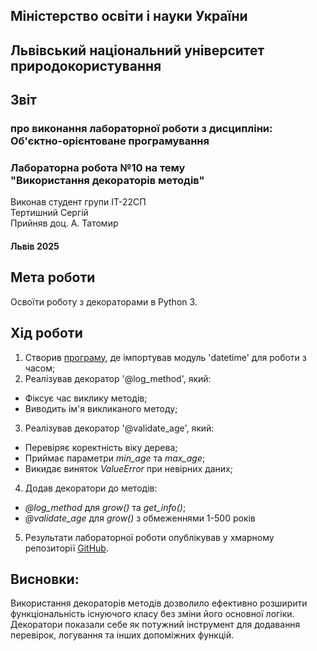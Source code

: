 ## Міністерство освіти і науки України  
## Львівський національний університет природокористування
## Звіт 
### про виконання лабораторної роботи з дисципліни: <br> Об'єктно-орієнтоване програмування 
### Лабораторна робота №10 на тему <br> "Використання декораторів методів"
Виконав студент групи ІТ-22СП <br> Тертишний Сергій
<br> Прийняв доц. А. Татомир

#### Львів 2025

## Мета роботи 
Освоїти роботу з декораторами в Python 3.
## Хід роботи
1. Створив [програму](decorators.py), де імпортував модуль 'datetime' для роботи з часом;
2. Реалізував декоратор '@log_method', який:
- Фіксує час виклику методів;
- Виводить ім'я викликаного методу;
3. Реалізував декоратор '@validate_age', який:
- Перевіряє коректність віку дерева;
- Приймає параметри *min_age* та *max_age*;
- Викидає виняток *ValueError* при невірних даних;
4. Додав декоратори до методів:
- *@log_method* для *grow()* та *get_info()*;
- *@validate_age* для *grow()* з обмеженнями 1-500 років
5. Результати лабораторної роботи опублікував у хмарному репозиторії [GitHub](https://github.com/xsp1ke83/oop-it-2025/tree/master/TertishniySergii).

## Висновки: 
Використання декораторів методів дозволило ефективно розширити функціональність існуючого класу без зміни його основної логіки. Декоратори показали себе як потужний інструмент для додавання перевірок, логування та інших допоміжних функцій.
